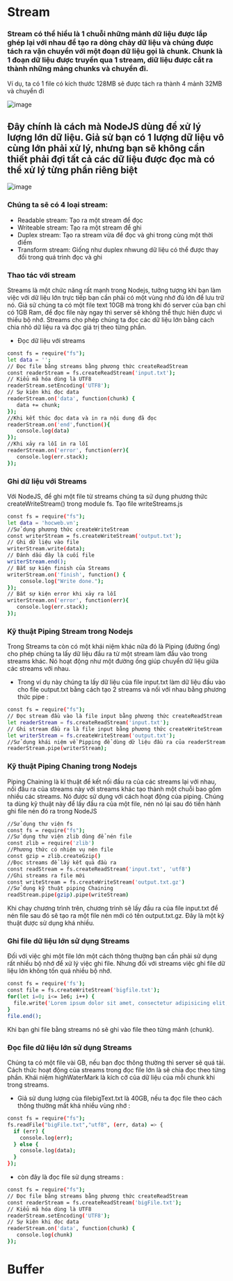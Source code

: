 # Stream

### Stream có thể hiểu là 1 chuỗi những mảnh dữ liệu được lắp ghép lại với nhau để tạo ra dòng chảy dữ liệu và chúng được tách ra vận chuyển với một đoạn dữ liệu gọi là chunk. Chunk là 1 đoạn dữ liệu được truyền qua 1 stream, diữ liệu được cắt ra thành những mảng chunks và chuyển đi.
Ví dụ, ta có 1 file có kích thước 128MB sẽ được tách ra thành 4 mảnh 32MB và chuyển đi

![image](https://user-images.githubusercontent.com/52172667/191055456-451cccbb-d54b-46ce-a6ef-8ecacf851a14.png)

## Đây chính là cách mà NodeJS dùng để xử lý lượng lớn dữ liệu. Giả sử bạn có 1 lượng dữ liệu vô cùng lớn phải xử lý, nhưng bạn sẽ không cần thiết phải đợi tất cả các dữ liệu được đọc mà có thể xử lý từng phần riêng biệt

![image](https://user-images.githubusercontent.com/52172667/191055542-755d5e15-17c1-4a01-9666-61bea568708b.png)

### Chúng ta sẽ có 4 loại stream:
- Readable stream: Tạo ra một stream để đọc
- Writeable stream: Tạo ra một stream để ghi
- Duplex stream: Tạo ra stream vừa để đọc và ghi trong cùng một thời điểm
- Transform stream: Giống như duplex nhwung dữ liệu có thể được thay đổi trong quá trình đọc và ghi

### Thao tác với stream
Streams là một chức năng rất mạnh trong Nodejs, tưởng tượng khi bạn làm việc với dữ liệu lớn trực tiếp bạn cần phải có một vùng nhớ đủ lớn để lưu trữ nó. Giả sử chúng ta có một file text 10GB mà trong khi đó server của bạn chỉ có 1GB Ram, để đọc file này ngay thì server sẽ không thể thực hiên được vì thiếu bộ nhớ. Streams cho phép chúng ta đọc các dữ liệu lớn bằng cách chia nhỏ dữ liệu ra và đọc giá trị theo từng phần.

- Đọc dữ liệu với streams
```sh
const fs = require("fs");
let data = '';
// Đọc file bằng streams bằng phương thức createReadStream
const readerStream = fs.createReadStream('input.txt');
// Kiểu mã hóa dùng là UTF8
readerStream.setEncoding('UTF8');
// Sự kiện khi đọc data
readerStream.on('data', function(chunk) {
   data += chunk;
});
//Khi kết thúc đọc data và in ra nội dung đã đọc
readerStream.on('end',function(){
   console.log(data)
});
//Khi xảy ra lỗi in ra lỗi
readerStream.on('error', function(err){
   console.log(err.stack);
});
```
### Ghi dữ liệu với Streams
Với NodeJS, để ghi một file từ streams chúng ta sử dụng phương thức createWriteStream() trong module fs. Tạo file writeStreams.js

```sh
const fs = require("fs");
let data = 'hocweb.vn';
//Sử dụng phương thức createWriteStream
const writerStream = fs.createWriteStream('output.txt');
// Ghi dữ liệu vào file
writerStream.write(data);
// Đánh dấu đây là cuối file
writerStream.end();
// Bắt sự kiện finish của Streams
writerStream.on('finish', function() {
    console.log("Write done.");
});
// Bắt sự kiện error khi xảy ra lỗi
writerStream.on('error', function(err){
   console.log(err.stack);
});
```

### Kỹ thuật Piping Stream trong Nodejs
Trong Streams ta còn có một khái niệm khác nữa đó là Piping (đường ống) cho phép chúng ta lấy dữ liệu đầu ra từ một stream làm đầu vào trong streams khác. Nó hoạt động như một đường ống giúp chuyển dữ liệu giữa các streams với nhau.

- Trong ví dụ này chúng ta lấy dữ liệu của file input.txt làm dữ liệu đầu vào cho file output.txt bằng cách tạo 2 streams và nối với nhau bằng phương thức pipe :

```sh
const fs = require("fs");
// Đọc stream đầu vào là file input bằng phương thức createReadStream
let readerStream = fs.createReadStream('input.txt');
// Ghi stream đầu ra là file input bằng phương thức createWriteStream
let writerStream = fs.createWriteStream('output.txt');
//Sử dụng khái niệm về Pipping để dùng dữ liệu đầu ra của readerStream làm giá trị đầu ra của writerStream
readerStream.pipe(writerStream);
```

### Kỹ thuật Piping Chaning trong Nodejs
Piping Chaining là kĩ thuật để kết nối đầu ra của các streams lại với nhau, nối đầu ra của streams này với streams khác tạo thành một chuỗi bao gồm nhiều các streams. Nó được sử dụng với cách hoạt động của piping. Chúng ta dùng kỹ thuật này để lấy đầu ra của một file, nén nó lại sau đó tiến hành ghi file nén đó ra trong NodeJS

```sh
//Sử dụng thư viện fs
const fs = require("fs");
//Sử dụng thư viện zlib dùng để nén file
const zlib = require('zlib')
//Phương thức có nhiệm vụ nén file
const gzip = zlib.createGzip()
//Đọc streams để lấy kết quả đầu ra
const readStream = fs.createReadStream('input.txt', 'utf8')
//Ghi streams ra file mới
const writeStream = fs.createWriteStream('output.txt.gz')
//Sử dụng kỹ thuật piping Chaining
readStream.pipe(gzip).pipe(writeStream)
```

Khi chạy chương trình trên, chương trình sẽ lấy đầu ra của file input.txt để nén file sau đó sẽ tạo ra một file nén mới có tên output.txt.gz. Đây là một kỹ thuật được sử dụng khá nhiều.

### Ghi file dữ liệu lớn sử dụng Streams
Đối với việc ghi một file lớn một cách thông thường bạn cần phải sử dụng rất nhiều bộ nhớ để xử lý việc ghi file. Nhưng đối với streams việc ghi file dữ liệu lớn không tốn quá nhiều bộ nhớ.

```sh
const fs = require('fs');
const file = fs.createWriteStream('bigfile.txt');
for(let i=0; i<= 1e6; i++) {
  file.write('Lorem ipsum dolor sit amet, consectetur adipisicing elit, sed do eiusmod tempor incididunt ut labore et dolore magna aliqua. Ut enim ad minim veniam, quis nostrud exercitation ullamco laboris nisi ut aliquip ex ea commodo consequat. Duis aute irure dolor in reprehenderit in voluptate velit esse cillum dolore eu fugiat nulla pariatur. Excepteur sint occaecat cupidatat non proident, sunt in culpa qui officia deserunt mollit anim id est laborum.\n');
}
file.end();
```

Khi bạn ghi file bằng streams nó sẽ ghi vào file theo từng mảnh (chunk).

### Đọc file dữ liệu lớn sử dụng Streams

Chúng ta có một file vài GB, nếu bạn đọc thông thường thì server sẽ quá tải. Cách thức hoạt động của streams trong đọc file lớn là sẽ chia đọc theo từng phần. Khái niệm highWaterMark là kích cỡ của dữ liệu của mỗi chunk khi trong streams.

- Giả sử dung lượng của filebigText.txt là 40GB, nếu ta đọc file theo cách thông thường mất khá nhiều vùng nhớ :

```sh
const fs = require("fs");
fs.readFile("bigFile.txt","utf8", (err, data) => {
  if (err) {
    console.log(err);
  } else {
    console.log(data);
  }
});
```

- còn đây là đọc file sử dụng streams :
```sh
const fs = require("fs");
// Đọc file bằng streams bằng phương thức createReadStream
const readerStream = fs.createReadStream('bigFile.txt');
// Kiểu mã hóa dùng là UTF8
readerStream.setEncoding('UTF8');
// Sự kiện khi đọc data
readerStream.on('data', function(chunk) {
   console.log(chunk)
});
```
# Buffer
